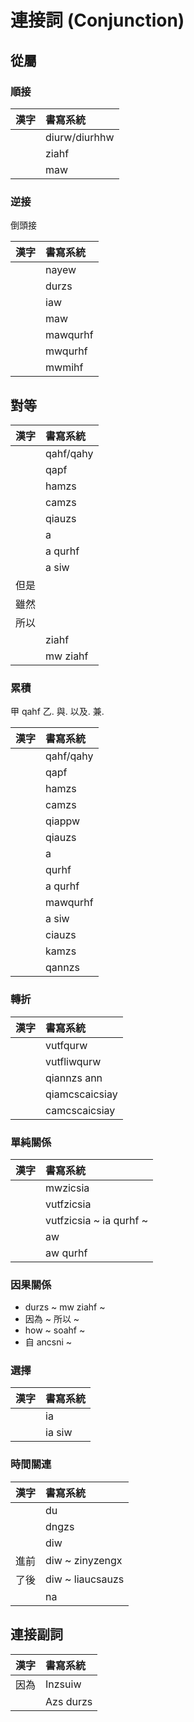 # 連接詞 (Conjunction)

## 從屬

### 順接

| 漢字 | 書寫系統 |
| :--- | :--- |
|| diurw/diurhhw |
|| ziahf |
|| maw |

### 逆接

倒頭接

| 漢字 | 書寫系統 |
| :--- | :--- |
|| nayew |
|| durzs |
|| iaw |
|| maw |
|| mawqurhf |
|| mwqurhf |
|| mwmihf |

## 對等

| 漢字 | 書寫系統 |
| :--- | :--- |
|| qahf/qahy |
|| qapf |
|| hamzs |
|| camzs |
|| qiauzs |
|| a |
|| a qurhf |
|| a siw |
| 但是 ||
| 雖然 ||
| 所以 ||
|| ziahf |
|| mw ziahf |

### 累積

甲 qahf 乙.
與. 以及. 兼.

| 漢字 | 書寫系統 |
| :--- | :--- |
|| qahf/qahy |
|| qapf |
|| hamzs |
|| camzs |
|| qiappw |
|| qiauzs |
|| a |
|| qurhf |
|| a qurhf |
|| mawqurhf |
|| a siw |
|| ciauzs |
|| kamzs |
|| qannzs |

### 轉折

| 漢字 | 書寫系統 |
| :--- | :--- |
|| vutfqurw |
|| vutfliwqurw |
|| qiannzs ann |
|| qiamcscaicsiay |
|| camcscaicsiay |

### 單純關係

| 漢字 | 書寫系統 |
| :--- | :--- |
|| mwzicsia |
|| vutfzicsia |
|| vutfzicsia ~ ia qurhf ~ |
|| aw |
|| aw qurhf |

### 因果關係

* durzs ~ mw ziahf ~
* 因為 ~ 所以 ~
* how ~ soahf ~
* 自 ancsni ~

### 選擇

| 漢字 | 書寫系統 |
| :--- | :--- |
|| ia |
|| ia siw |

### 時間關連

| 漢字 | 書寫系統 |
| :--- | :--- |
|| du |
|| dngzs |
|| diw |
| 進前 | diw ~ zinyzengx |
| 了後 | diw ~ liaucsauzs |
|| na |

## 連接副詞

| 漢字 | 書寫系統 |
| :--- | :--- |
| 因為 | Inzsuiw |
|| Azs durzs |

